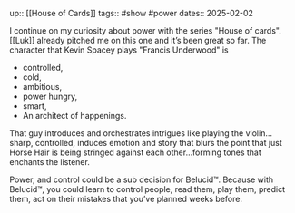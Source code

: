 up:: [[House of Cards]]
tags:: #show #power
dates:: 2025-02-02

I continue on my curiosity about power with the series "House of cards".
[[Luk]] already pitched me on this one and it’s been great so far.
The character that Kevin Spacey plays "Francis Underwood" is 
- controlled,
- cold,
- ambitious,
- power hungry,
- smart,
- An architect of happenings.

That guy introduces and orchestrates intrigues like playing the violin…sharp, controlled, induces emotion and story that blurs the point that just Horse Hair is being stringed against each other…forming tones that enchants the listener.

Power, and control could be a sub decision for Belucid™️.
Because with Belucid™️, you could learn to control people, read them, play them, predict them, act on their mistakes that you’ve planned weeks before.



